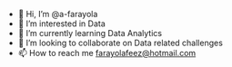 - 👋 Hi, I’m @a-farayola
- 👀 I’m interested in Data
- 🌱 I’m currently learning Data Analytics
- 💞️ I’m looking to collaborate on Data related challenges
- 📫 How to reach me farayolafeez@hotmail.com

<!---
a-farayola/a-farayola is a ✨ special ✨ repository because its `README.md` (this file) appears on your GitHub profile.
You can click the Preview link to take a look at your changes.
--->

